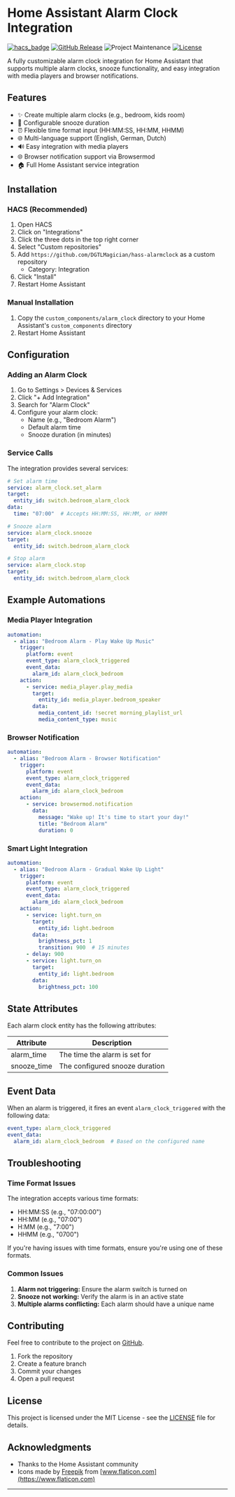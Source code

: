 # Home Assistant Alarm Clock Integration

[![hacs_badge](https://img.shields.io/badge/HACS-Custom-41BDF5.svg)](https://github.com/hacs/integration)
[![GitHub Release][releases-shield]][releases]
![Project Maintenance][maintenance-shield]
[![License][license-shield]](LICENSE)

A fully customizable alarm clock integration for Home Assistant that supports multiple alarm clocks, snooze functionality, and easy integration with media players and browser notifications.

## Features

- ✨ Create multiple alarm clocks (e.g., bedroom, kids room)
- 🔄 Configurable snooze duration
- ⏰ Flexible time format input (HH:MM:SS, HH:MM, HHMM)
- 🌐 Multi-language support (English, German, Dutch)
- 🔊 Easy integration with media players
- 🌐 Browser notification support via Browsermod
- 🏠 Full Home Assistant service integration

## Installation

### HACS (Recommended)

1. Open HACS
2. Click on "Integrations"
3. Click the three dots in the top right corner
4. Select "Custom repositories"
5. Add `https://github.com/DGTLMagician/hass-alarmclock` as a custom repository
   - Category: Integration
6. Click "Install"
7. Restart Home Assistant

### Manual Installation

1. Copy the `custom_components/alarm_clock` directory to your Home Assistant's `custom_components` directory
2. Restart Home Assistant

## Configuration

### Adding an Alarm Clock

1. Go to Settings > Devices & Services
2. Click "+ Add Integration"
3. Search for "Alarm Clock"
4. Configure your alarm clock:
   - Name (e.g., "Bedroom Alarm")
   - Default alarm time
   - Snooze duration (in minutes)

### Service Calls

The integration provides several services:

```yaml
# Set alarm time
service: alarm_clock.set_alarm
target:
  entity_id: switch.bedroom_alarm_clock
data:
  time: "07:00"  # Accepts HH:MM:SS, HH:MM, or HHMM

# Snooze alarm
service: alarm_clock.snooze
target:
  entity_id: switch.bedroom_alarm_clock

# Stop alarm
service: alarm_clock.stop
target:
  entity_id: switch.bedroom_alarm_clock
```

## Example Automations

### Media Player Integration

```yaml
automation:
  - alias: "Bedroom Alarm - Play Wake Up Music"
    trigger:
      platform: event
      event_type: alarm_clock_triggered
      event_data:
        alarm_id: alarm_clock_bedroom
    action:
      - service: media_player.play_media
        target:
          entity_id: media_player.bedroom_speaker
        data:
          media_content_id: !secret morning_playlist_url
          media_content_type: music
```

### Browser Notification

```yaml
automation:
  - alias: "Bedroom Alarm - Browser Notification"
    trigger:
      platform: event
      event_type: alarm_clock_triggered
      event_data:
        alarm_id: alarm_clock_bedroom
    action:
      - service: browsermod.notification
        data:
          message: "Wake up! It's time to start your day!"
          title: "Bedroom Alarm"
          duration: 0
```

### Smart Light Integration

```yaml
automation:
  - alias: "Bedroom Alarm - Gradual Wake Up Light"
    trigger:
      platform: event
      event_type: alarm_clock_triggered
      event_data:
        alarm_id: alarm_clock_bedroom
    action:
      - service: light.turn_on
        target:
          entity_id: light.bedroom
        data:
          brightness_pct: 1
          transition: 900  # 15 minutes
      - delay: 900
      - service: light.turn_on
        target:
          entity_id: light.bedroom
        data:
          brightness_pct: 100
```

## State Attributes

Each alarm clock entity has the following attributes:

| Attribute | Description |
|-----------|-------------|
| alarm_time | The time the alarm is set for |
| snooze_time | The configured snooze duration |

## Event Data

When an alarm is triggered, it fires an event `alarm_clock_triggered` with the following data:

```yaml
event_type: alarm_clock_triggered
event_data:
  alarm_id: alarm_clock_bedroom  # Based on the configured name
```

## Troubleshooting

### Time Format Issues

The integration accepts various time formats:
- HH:MM:SS (e.g., "07:00:00")
- HH:MM (e.g., "07:00")
- H:MM (e.g., "7:00")
- HHMM (e.g., "0700")

If you're having issues with time formats, ensure you're using one of these formats.

### Common Issues

1. **Alarm not triggering:** Ensure the alarm switch is turned on
2. **Snooze not working:** Verify the alarm is in an active state
3. **Multiple alarms conflicting:** Each alarm should have a unique name

## Contributing

Feel free to contribute to the project on [GitHub](https://github.com/DGTLMagician/hass-alarmclock).

1. Fork the repository
2. Create a feature branch
3. Commit your changes
4. Open a pull request

## License

This project is licensed under the MIT License - see the [LICENSE](LICENSE) file for details.

## Acknowledgments

- Thanks to the Home Assistant community
- Icons made by [Freepik](https://www.freepik.com) from [www.flaticon.com](https://www.flaticon.com)

---

[releases-shield]: https://img.shields.io/github/release/DGTLMagician/hass-alarmclock.svg
[releases]: https://github.com/DGTLMagician/hass-alarmclock/releases
[maintenance-shield]: https://img.shields.io/maintenance/yes/2025.svg
[license-shield]: https://img.shields.io/github/license/DGTLMagician/hass-alarmclock.svg